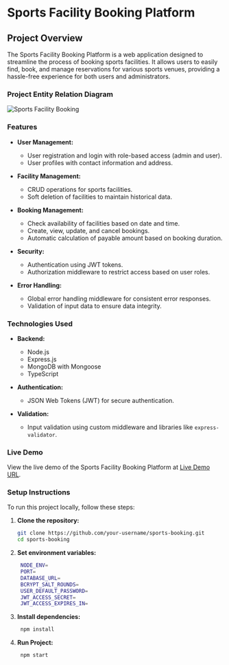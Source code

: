 # Sports Facility Booking Platform


## Project Overview

The Sports Facility Booking Platform is a web application designed to streamline the process of booking sports facilities. It allows users to easily find, book, and manage reservations for various sports venues, providing a hassle-free experience for both users and administrators.

### Project Entity Relation Diagram
![Sports Facility Booking](https://i.ibb.co/L05Lq9H/PH-L2-Assignment-3.png)

### Features

- **User Management:**
  - User registration and login with role-based access (admin and user).
  - User profiles with contact information and address.

- **Facility Management:**
  - CRUD operations for sports facilities.
  - Soft deletion of facilities to maintain historical data.

- **Booking Management:**
  - Check availability of facilities based on date and time.
  - Create, view, update, and cancel bookings.
  - Automatic calculation of payable amount based on booking duration.

- **Security:**
  - Authentication using JWT tokens.
  - Authorization middleware to restrict access based on user roles.

- **Error Handling:**
  - Global error handling middleware for consistent error responses.
  - Validation of input data to ensure data integrity.

### Technologies Used

- **Backend:**
  - Node.js
  - Express.js
  - MongoDB with Mongoose
  - TypeScript

- **Authentication:**
  - JSON Web Tokens (JWT) for secure authentication.

- **Validation:**
  - Input validation using custom middleware and libraries like `express-validator`.

### Live Demo

View the live demo of the Sports Facility Booking Platform at [Live Demo URL](https://your-live-demo-url.com).

### Setup Instructions

To run this project locally, follow these steps:

1. **Clone the repository:**

   ```bash
   git clone https://github.com/your-username/sports-booking.git
   cd sports-booking

2. **Set environment variables:**

   ```bash
    NODE_ENV=
    PORT=
    DATABASE_URL=
    BCRYPT_SALT_ROUNDS=
    USER_DEFAULT_PASSWORD=
    JWT_ACCESS_SECRET=
    JWT_ACCESS_EXPIRES_IN=

3. **Install dependencies:**

   ```bash
    npm install

4. **Run Project:**

   ```bash
    npm start
